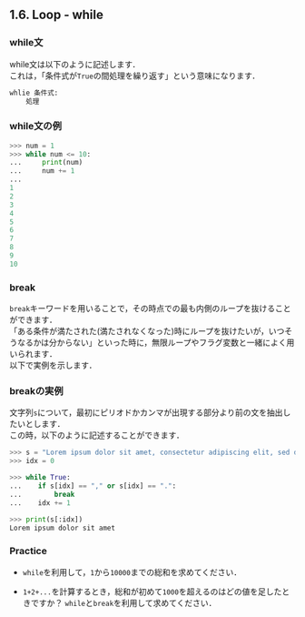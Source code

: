 ## 1.6. Loop - while
### while文
while文は以下のように記述します．  
これは，「条件式が`True`の間処理を繰り返す」という意味になります．

```python
whlie 条件式:
    処理
```

### while文の例
```python
>>> num = 1
>>> while num <= 10:
...     print(num)
...     num += 1
... 
1
2
3
4
5
6
7
8
9
10
```

### break
`break`キーワードを用いることで，その時点での最も内側のループを抜けることができます．  
「ある条件が満たされた(満たされなくなった)時にループを抜けたいが，いつそうなるかは分からない」といった時に，無限ループやフラグ変数と一緒によく用いられます．  
以下で実例を示します．

### breakの実例
文字列`s`について，最初にピリオドかカンマが出現する部分より前の文を抽出したいとします．  
この時，以下のように記述することができます．

```python
>>> s = "Lorem ipsum dolor sit amet, consectetur adipiscing elit, sed do eiusmod tempor incididunt ut labore et dolore magna aliqua. "
>>> idx = 0

>>> while True:
...    if s[idx] == "," or s[idx] == ".":
...        break
...    idx += 1

>>> print(s[:idx])
Lorem ipsum dolor sit amet
```

### Practice
- `while`を利用して，`1`から`10000`までの総和を求めてください．
  
- `1+2+...`を計算するとき，総和が初めて`1000`を超えるのはどの値を足したときですか？
`while`と`break`を利用して求めてください．